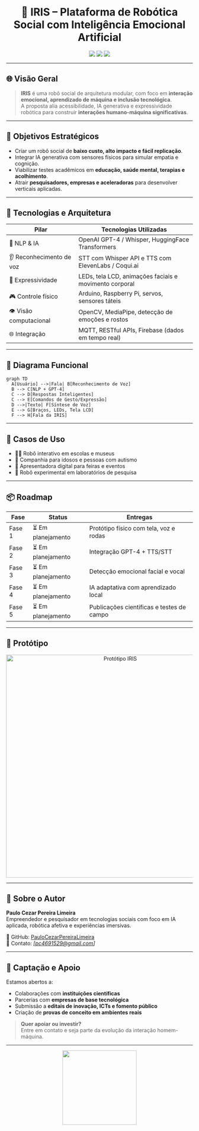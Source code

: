 
<h1 align="center">
  🤖 IRIS – Plataforma de Robótica Social com Inteligência Emocional Artificial
</h1>

<p align="center">
  <img src="https://img.shields.io/badge/IA%20Humanizada-%2300ffff?style=for-the-badge&logo=openai&logoColor=white" />
  <img src="https://img.shields.io/badge/Pesquisa%20Científica-%230099ff?style=for-the-badge&logo=academia&logoColor=white" />
  <img src="https://img.shields.io/badge/Rob%C3%B3tica%20Social-%23ff00ff?style=for-the-badge&logo=raspberrypi&logoColor=white" />
</p>

---

## 🌐 Visão Geral

> **IRIS** é uma robô social de arquitetura modular, com foco em **interação emocional, aprendizado de máquina e inclusão tecnológica**.  
> A proposta alia acessibilidade, IA generativa e expressividade robótica para construir **interações humano-máquina significativas**.

---

## 🎯 Objetivos Estratégicos

- Criar um robô social de **baixo custo, alto impacto e fácil replicação**.
- Integrar IA generativa com sensores físicos para simular empatia e cognição.
- Viabilizar testes acadêmicos em **educação, saúde mental, terapias e acolhimento**.
- Atrair **pesquisadores, empresas e aceleradoras** para desenvolver verticais aplicadas.

---

## 🧩 Tecnologias e Arquitetura

| Pilar | Tecnologias Utilizadas |
|-------|------------------------|
| 🧠 NLP & IA | OpenAI GPT-4 / Whisper, HuggingFace Transformers |
| 👂 Reconhecimento de voz | STT com Whisper API e TTS com ElevenLabs / Coqui.ai |
| 🤖 Expressividade | LEDs, tela LCD, animações faciais e movimento corporal |
| 🎮 Controle físico | Arduino, Raspberry Pi, servos, sensores táteis |
| 👁️ Visão computacional | OpenCV, MediaPipe, detecção de emoções e rostos |
| 🌐 Integração | MQTT, RESTful APIs, Firebase (dados em tempo real) |

---

## 🧠 Diagrama Funcional

```mermaid
graph TD
  A[Usuário] -->|Fala| B[Reconhecimento de Voz]
  B --> C[NLP + GPT-4]
  C --> D[Respostas Inteligentes]
  C --> E[Comandos de Gesto/Expressão]
  D -->|Texto| F[Síntese de Voz]
  E --> G[Braços, LEDs, Tela LCD]
  F --> H[Fala da IRIS]
```

---

## 🎯 Casos de Uso

- 👨‍🏫 Robô interativo em escolas e museus
- 👵 Companhia para idosos e pessoas com autismo
- 🎤 Apresentadora digital para feiras e eventos
- 🧪 Robô experimental em laboratórios de pesquisa

---

## 📦 Roadmap

| Fase | Status | Entregas |
|------|--------|----------|
| Fase 1 | ⏳ Em planejamento | Protótipo físico com tela, voz e rodas |
| Fase 2 | ⏳ Em planejamento | Integração GPT-4 + TTS/STT |
| Fase 3 | ⏳ Em planejamento | Detecção emocional facial e vocal |
| Fase 4 | ⏳ Em planejamento  | IA adaptativa com aprendizado local |
| Fase 5 | ⏳ Em planejamento | Publicações científicas e testes de campo |

---

## 📸 Protótipo

<p align="center">
  <img src="https://raw.githubusercontent.com/PauloCezarPereiraLimeira/IRIS/main/images/iris-prototype.png" width="600" alt="Protótipo IRIS" />
</p>

---

## 👤 Sobre o Autor

**Paulo Cezar Pereira Limeira**  
Empreendedor e pesquisador em tecnologias sociais com foco em IA aplicada, robótica afetiva e experiências imersivas.

🔗 GitHub: [PauloCezarPereiraLimeira](https://github.com/PauloCezarPereiraLimeira)  
📧 Contato: *[pc4691529@gmail.com]*

---

## 🤝 Captação e Apoio

Estamos abertos a:

- Colaborações com **instituições científicas**
- Parcerias com **empresas de base tecnológica**
- Submissão a **editais de inovação, ICTs e fomento público**
- Criação de **provas de conceito em ambientes reais**

> **Quer apoiar ou investir?**  
> Entre em contato e seja parte da evolução da interação homem-máquina.

---

<p align="center">
  <img src="https://media.giphy.com/media/SWoSkN6DxTszqIKEqv/giphy.gif" width="200" />
</p>
